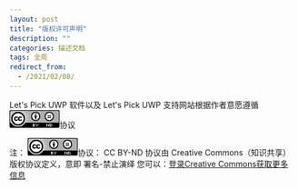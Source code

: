 ```yaml
---
layout: post
title: "版权许可声明"
description: ""
categories: 描述文档
tags: 全局
redirect_from:
  - /2021/02/08/
---
```

Let's Pick UWP 软件以及 Let's Pick UWP 支持网站根据作者意愿遵循<img src="/assets/images/theme/cc-by-nd.png" alt="CC BY-ND"/>协议

注：
<img src="/assets/images/theme/cc-by-nd.png" alt="CC BY-ND"/>协议：
CC BY-ND 协议由 Creative Commons（知识共享）版权协议定义，意即 署名-禁止演绎
您可以：<a href="https://creativecommons.org/licenses/" target="opentype">登录Creative Commons获取更多信息</a>
